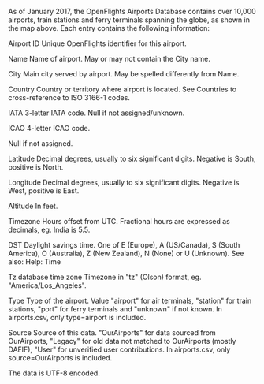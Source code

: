 As of January 2017, the OpenFlights Airports Database contains over 10,000 airports, train stations and ferry terminals spanning the globe, as shown in the map above. Each entry contains the following information:

Airport ID 	Unique OpenFlights identifier for this airport.

Name 	Name of airport. May or may not contain the City name.

City 	Main city served by airport. May be spelled differently from Name.

Country 	Country or territory where airport is located. See Countries to cross-reference to ISO 3166-1 codes.

IATA 	3-letter IATA code. Null if not assigned/unknown.

ICAO 	4-letter ICAO code.

Null if not assigned.

Latitude 	Decimal degrees, usually to six significant digits. Negative is South, positive is North.

Longitude 	Decimal degrees, usually to six significant digits. Negative is West, positive is East.

Altitude 	In feet.

Timezone 	Hours offset from UTC. Fractional hours are expressed as decimals, eg. India is 5.5.

DST 	Daylight savings time. One of E (Europe), A (US/Canada), S (South America), O (Australia), Z (New Zealand), N (None) or U (Unknown). See also: Help: Time

Tz database time zone 	Timezone in "tz" (Olson) format, eg. "America/Los_Angeles".

Type 	Type of the airport. Value "airport" for air terminals, "station" for train stations, "port" for ferry terminals and "unknown" if not known. In airports.csv, only type=airport is included.

Source 	Source of this data. "OurAirports" for data sourced from OurAirports, "Legacy" for old data not matched to OurAirports (mostly DAFIF), "User" for unverified user contributions. In airports.csv, only source=OurAirports is included.


The data is UTF-8 encoded.
